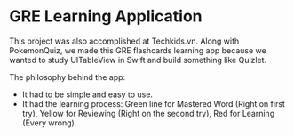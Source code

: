 # GRE Learning Application

This project was also accomplished at Techkids.vn. Along with PokemonQuiz, we made this GRE flashcards learning app because we wanted to study UITableView in Swift and build something like Quizlet.

The philosophy behind the app:
* It had to be simple and easy to use.
* It had the learning process: Green line for Mastered Word (Right on first try), Yellow for Reviewing (Right on the second try), Red for Learning (Every wrong).
